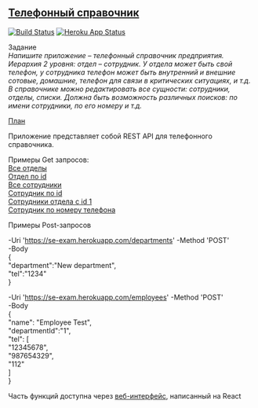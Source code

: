 ## [Телефонный справочник](https://se-exam.herokuapp.com/)  
[![Build Status](https://travis-ci.org/kozlyakov-m/se-exam.svg?branch=master)](https://travis-ci.org/kozlyakov-m/se-exam) 
[![Heroku App Status](http://heroku-shields.herokuapp.com/se-exam)](https://se-exam.herokuapp.com)

Задание  
*Напишите приложение – телефонный справочник предприятия. Иерархия 2 уровня: отдел – сотрудник. У отдела может быть свой телефон, у сотрудника телефон может быть внутренний и внешние сотовые, домашние, телефон для связи в критических ситуациях, и т.д. В справочнике можно редактировать все сущности: сотрудники, отделы, списки. Должна быть возможность различных поисков: по имени сотрудники, по его номеру и т.д.*

[План](ROADMAP.md)

Приложение представляет собой REST API для телефонного справочника.

Примеры Get запросов:  
[Все отделы](https://se-exam.herokuapp.com/departments)  
[Отдел по id](https://se-exam.herokuapp.com/departments?id=2)  
[Все сотрудники](https://se-exam.herokuapp.com/employees)  
[Сотрудник по id](https://se-exam.herokuapp.com/employees?id=1)  
[Сотрудники отдела с id 1](https://se-exam.herokuapp.com/employees?department_id=1)  
[Сотрудник по номеру телефона](https://se-exam.herokuapp.com/employees?tel=8902737)  

Примеры Post-запросов

-Uri 'https://se-exam.herokuapp.com/departments'
-Method 'POST'  
-Body  
{  
"department":"New department",  
"tel":"1234"  
}  
  
-Uri 'https://se-exam.herokuapp.com/employees'
-Method 'POST'  
-Body  
{   
"name": "Employee Test",  
"departmentId":"1",  
"tel": [  
 "12345678",  
 "987654329",  
 "112"  
]  
} 

Часть функций доступна через [веб-интерфейс](https://se-exam.herokuapp.com/), написанный на React

